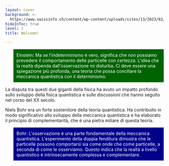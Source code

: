 ```yaml
---
layout: cover
background: >-
  https://www.swissinfo.ch/content/wp-content/uploads/sites/13/2023/02/42d95128f818eb80660f8379c19e67eb-solvay_conference_1927-data.jpg?s=612x612&w=0&k=20&c=GXNeWQ7EHO6xEyzBn0lG47KTjx8JmxZg8fx-Qhx7ZEo=
hideInToc: true
level: 1
title: Welcome!

---
```


<div class="absolute top-0 ">
<blockquote style="background-color: darkgreen; color: white; padding: 10px;">
Einstein: Ma se l'indeterminismo è vero, significa che non possiamo prevedere il comportamento delle particelle con certezza. L'idea che la realtà dipenda dall'osservazione mi disturba. Ci deve essere una spiegazione più profonda, una teoria che possa conciliare la meccanica quantistica con il determinismo.
</blockquote>

</div>
La disputa tra questi due giganti della fisica ha avuto un impatto profondo sullo sviluppo della fisica quantistica e sulle discussioni che hanno seguito nel corso del XX secolo.

Niels Bohr era un forte sostenitore della teoria quantistica. 
Ha contribuito in modo significativo allo sviluppo della meccanica quantistica e ha elaborato il principio di complementarità, che è una pietra miliare di questa teoria. 
<!-- Add date to bottom of the page -->

<div class="absolute bottom-0 ">
<blockquote style="background-color: darkblue; color: white; padding: 10px;">
 Bohr: L'osservazione è una parte fondamentale della meccanica quantistica. L'esperimento della doppia fenditura dimostra che le particelle possono comportarsi sia come onde che come particelle, a seconda di come le osserviamo. Questo indica che la realtà a livello quantistico è intrinsecamente complessa e complementare.
</blockquote>
</div>

